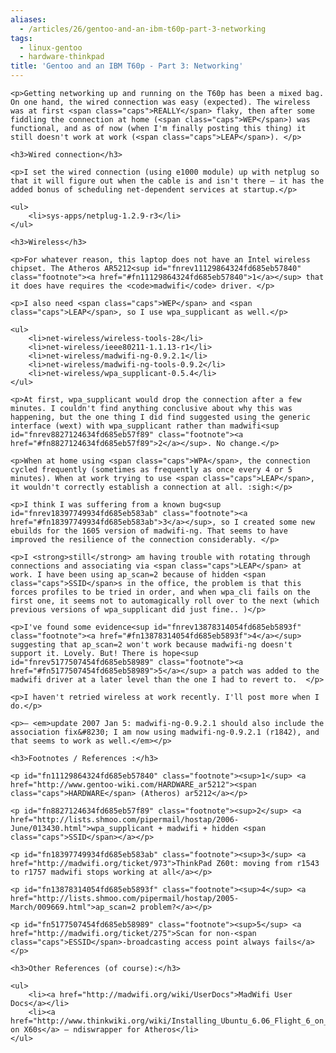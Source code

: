 ```yaml
---
aliases:
  - /articles/26/gentoo-and-an-ibm-t60p-part-3-networking
tags:
  - linux-gentoo
  - hardware-thinkpad
title: 'Gentoo and an IBM T60p - Part 3: Networking'
---
```

	<p>Getting networking up and running on the T60p has been a mixed bag. On one hand, the wired connection was easy (expected). The wireless was at first <span class="caps">REALLY</span> flaky, then after some fiddling the connection at home (<span class="caps">WEP</span>) was functional, and as of now (when I'm finally posting this thing) it still doesn't work at work (<span class="caps">LEAP</span>). </p>
<!--more-->
	<h3>Wired connection</h3>

	<p>I set the wired connection (using e1000 module) up with netplug so that it will figure out when the cable is and isn't there – it has the added bonus of scheduling net-dependent services at startup.</p>

	<ul>
		<li>sys-apps/netplug-1.2.9-r3</li>
	</ul>

	<h3>Wireless</h3>

	<p>For whatever reason, this laptop does not have an Intel wireless chipset. The Atheros AR5212<sup id="fnrev11129864324fd685eb57840" class="footnote"><a href="#fn11129864324fd685eb57840">1</a></sup> that it does have requires the <code>madwifi</code> driver. </p>

	<p>I also need <span class="caps">WEP</span> and <span class="caps">LEAP</span>, so I use wpa_supplicant as well.</p>

	<ul>
		<li>net-wireless/wireless-tools-28</li>
		<li>net-wireless/ieee80211-1.1.13-r1</li>
		<li>net-wireless/madwifi-ng-0.9.2.1</li>
		<li>net-wireless/madwifi-ng-tools-0.9.2</li>
		<li>net-wireless/wpa_supplicant-0.5.4</li>
	</ul>

	<p>At first, wpa_supplicant would drop the connection after a few minutes. I couldn't find anything conclusive about why this was happening, but the one thing I did find suggested using the generic interface (wext) with wpa_supplicant rather than madwifi<sup id="fnrev8827124634fd685eb57f89" class="footnote"><a href="#fn8827124634fd685eb57f89">2</a></sup>. No change.</p>

	<p>When at home using <span class="caps">WPA</span>, the connection cycled frequently (sometimes as frequently as once every 4 or 5 minutes). When at work trying to use <span class="caps">LEAP</span>, it wouldn't correctly establish a connection at all. :sigh:</p>

	<p>I think I was suffering from a known bug<sup id="fnrev18397749934fd685eb583ab" class="footnote"><a href="#fn18397749934fd685eb583ab">3</a></sup>, so I created some new ebuilds for the 1605 version of madwifi-ng. That seems to have improved the resilience of the connection considerably. </p>

	<p>I <strong>still</strong> am having trouble with rotating through connections and associating via <span class="caps">LEAP</span> at work. I have been using ap_scan=2 because of hidden <span class="caps">SSID</span>s in the office, the problem is that this forces profiles to be tried in order, and when wpa_cli fails on the first one, it seems not to automagically roll over to the next (which previous versions of wpa_supplicant did just fine.. )</p>

	<p>I've found some evidence<sup id="fnrev13878314054fd685eb5893f" class="footnote"><a href="#fn13878314054fd685eb5893f">4</a></sup> suggesting that ap_scan=2 won't work because madwifi-ng doesn't support it. Lovely. But! There is hope<sup id="fnrev5177507454fd685eb58989" class="footnote"><a href="#fn5177507454fd685eb58989">5</a></sup> a patch was added to the madwifi driver at a later level than the one I had to revert to.  </p>

	<p>I haven't retried wireless at work recently. I'll post more when I do.</p>

	<p>— <em>update 2007 Jan 5: madwifi-ng-0.9.2.1 should also include the association fix&#8230; I am now using madwifi-ng-0.9.2.1 (r1842), and that seems to work as well.</em></p>

	<h3>Footnotes / References :</h3>

	<p id="fn11129864324fd685eb57840" class="footnote"><sup>1</sup> <a href="http://www.gentoo-wiki.com/HARDWARE_ar5212"><span class="caps">HARDWARE</span> (Atheros) ar5212</a></p>

	<p id="fn8827124634fd685eb57f89" class="footnote"><sup>2</sup> <a href="http://lists.shmoo.com/pipermail/hostap/2006-June/013430.html">wpa_supplicant + madwifi + hidden <span class="caps">SSID</span></a></p>

	<p id="fn18397749934fd685eb583ab" class="footnote"><sup>3</sup> <a href="http://madwifi.org/ticket/973">ThinkPad Z60t: moving from r1543 to r1757 madwifi stops working at all</a></p>

	<p id="fn13878314054fd685eb5893f" class="footnote"><sup>4</sup> <a href="http://lists.shmoo.com/pipermail/hostap/2005-March/009669.html">ap_scan=2 problem?</a></p>

	<p id="fn5177507454fd685eb58989" class="footnote"><sup>5</sup> <a href="http://madwifi.org/ticket/275">Scan for non-<span class="caps">ESSID</span>-broadcasting access point always fails</a></p>

	<h3>Other References (of course):</h3>

	<ul>
		<li><a href="http://madwifi.org/wiki/UserDocs">MadWifi User Docs</a></li>
		<li><a href="http://www.thinkwiki.org/wiki/Installing_Ubuntu_6.06_Flight_6_on_a_ThinkPad_X60s">Ubunto on X60s</a> — ndiswrapper for Atheros</li>
	</ul>

